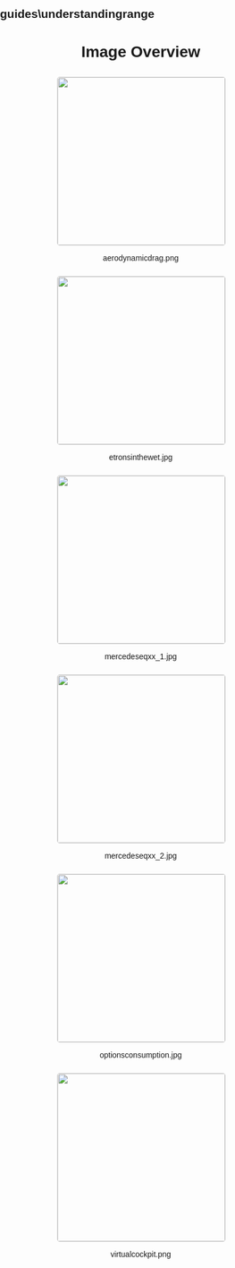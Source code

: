 ## guides\understandingrange
<style>
    body {
        font-family: Arial, sans-serif;
        margin: 0;
        padding: 0;
    }
    .image-gallery {
        display: flex;
        flex-wrap: wrap;
        gap: 10px;
        justify-content: center;
        padding: 10px;
    }
    .image-gallery img {
        width: 300px;
        height: auto;
        border: 1px solid #ddd;
        border-radius: 5px;
    }
    .image-gallery div {
        flex: 1 1 calc(33.333% - 20px); /* Three images per row on large screens */
        max-width: 300px;
        text-align: center;
    }
    @media (max-width: 768px) {
        .image-gallery div {
            flex: 1 1 calc(50% - 20px); /* Two images per row on medium screens */
        }
    }
    @media (max-width: 480px) {
        .image-gallery div {
            flex: 1 1 100%; /* One image per row on small screens */
        }
    }
</style>
<h1 style ="text-align: center;"> Image Overview </h1> <div class="image-gallery">
<div>
<img src="https://media.evkx.net/multimedia/guides/understandingrange/aerodynamicdrag_st.png">
<p>aerodynamicdrag.png</p>
</div>
<div>
<img src="https://media.evkx.net/multimedia/guides/understandingrange/etronsinthewet_st.jpg">
<p>etronsinthewet.jpg</p>
</div>
<div>
<img src="https://media.evkx.net/multimedia/guides/understandingrange/mercedeseqxx_1_st.jpg">
<p>mercedeseqxx_1.jpg</p>
</div>
<div>
<img src="https://media.evkx.net/multimedia/guides/understandingrange/mercedeseqxx_2_st.jpg">
<p>mercedeseqxx_2.jpg</p>
</div>
<div>
<img src="https://media.evkx.net/multimedia/guides/understandingrange/optionsconsumption_st.jpg">
<p>optionsconsumption.jpg</p>
</div>
<div>
<img src="https://media.evkx.net/multimedia/guides/understandingrange/virtualcockpit_st.png">
<p>virtualcockpit.png</p>
</div>
</div>
